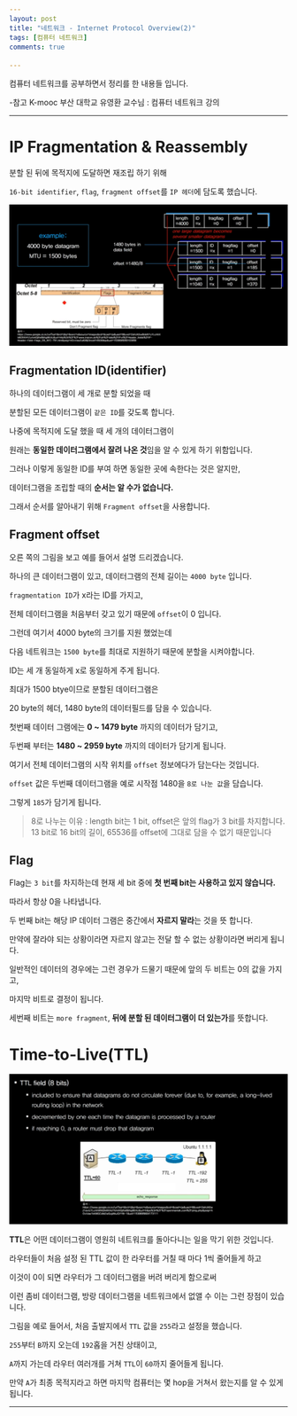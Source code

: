 ```yaml
---
layout: post
title: "네트워크 - Internet Protocol Overview(2)"
tags: [컴퓨터 네트워크]
comments: true

---
```


컴퓨터 네트워크를 공부하면서 정리를 한 내용들 입니다.

-참고 K-mooc 부산 대학교 유영환 교수님 : 컴퓨터 네트워크 강의

---

# IP Fragmentation & Reassembly

분할 된 뒤에 목적지에 도달하면 재조립 하기 위해

`16-bit identifier`, `flag`, `fragment offset`를 `IP 헤더`에 담도록 했습니다.

<img src="https://raw.githubusercontent.com/junghyun100/junghyun100.github.io/master/images/1213/IP%20fragmentation%20%26%20reassembly(2).PNG">

## Fragmentation ID(identifier)

하나의 데이터그램이 세 개로 분할 되었을 때 

분할된 모든 데이터그램이 `같은 ID`를 갖도록 합니다.

나중에 목적지에 도달 했을 때 세 개의 데이터그램이 

원래는 <strong>동일한 데이터그램에서 잘려 나온 것</strong>임을 알 수 있게 하기 위함입니다.

그러나 이렇게 동일한 ID를 부여 하면 동일한 곳에 속한다는 것은 알지만,

데이터그램을 조립할 때의 <strong>순서는 알 수가 없습니다.</strong>

그래서 순서를 알아내기 위해 `Fragment offset`을 사용합니다.

## Fragment offset

오른 쪽의 그림을 보고 예를 들어서 설명 드리겠습니다. 

하나의 큰 데이터그램이 있고, 데이터그램의 전체 길이는 `4000 byte` 입니다.

`fragmentation ID`가 x라는 ID를 가지고, 

전체 데이터그램을 처음부터 갖고 있기 때문에 `offset`이 0 입니다.

그런데 여기서 4000 byte의 크기를 지원 했었는데 

다음 네트워크는 `1500 byte`를 최대로 지원하기 때문에 분할을 시켜야합니다.

ID는 세 개 동일하게 x로 동일하게 주게 됩니다.

최대가 1500 btye이므로 분할된 데이터그램은 

20 byte의 헤더, 1480 byte의 데이터필드를 담을 수 있습니다.

첫번째 데이터 그램에는 <strong>0 ~ 1479 byte</strong> 까지의 데이터가 담기고,

두번째 부터는 <strong>1480 ~ 2959 byte</strong> 까지의 데이터가 담기게 됩니다.

여기서 전체 데이터그램의 시작 위치를 `offset` 정보에다가 담는다는 것입니다.

`offset` 값은 두번째 데이터그램을 예로 시작점 1480을 `8로 나눈 값`을 담습니다. 

그렇게 `185`가 담기게 됩니다.

> 8로 나누는 이유 :  length bit는 1 bit, offset은 앞의 flag가 3 bit를 차지합니다.
> 13 bit로 16 bit의 길이, 65536를 offset에 그대로 담을 수 없기 때문입니다

## Flag

Flag는 `3 bit`를 차지하는데 현재 세 bit 중에 <strong>첫 번째 bit는 사용하고 있지 않습니다.</strong>

따라서 항상 0을 나타냅니다.

두 번째 bit는 해당 IP 데이터 그램은 중간에서 <strong>자르지 말라</strong>는 것을 뜻 합니다.

만약에 잘라야 되는 상황이라면 자르지 않고는 전달 할 수 없는 상황이라면 버리게 됩니다.

일반적인 데이터의 경우에는 그런 경우가 드물기 때문에 앞의 두 비트는 0의 값을 가지고,

마지막 비트로 결정이 됩니다.

세번째 비트는 `more fragment`, <strong>뒤에 분할 된 데이터그램이 더 있는가</strong>를 뜻합니다.

# Time-to-Live(TTL)

<img src="https://raw.githubusercontent.com/junghyun100/junghyun100.github.io/master/images/1213/TTL.PNG">

<strong>TTL</strong>은 어떤 데이터그램이 영원히 네트워크를 돌아다니는 일을 막기 위한 것입니다. 

라우터들이 처음 설정 된 TTL 값이 한 라우터를 거칠 때 마다 1씩 줄어들게 하고 

이것이 0이 되면 라우터가 그 데이터그램을 버려 버리게 함으로써

이런 좀비 데이터그램, 방랑 데이터그램을 네트워크에서 없앨 수 이는 그런 장점이 있습니다. 

그림을 예로 들어서, 처음 출발지에서 `TTL` 값을 `255`라고 설정을 했습니다.

`255`부터 `B`까지 오는데 `192`홉을 거친 상태이고, 

`A`까지 가는데 라우터 여러개를 거쳐 `TTL`이 `60`까지 줄어들게 됩니다.

만약 `A`가 최종 목적지라고 하면 마지막 컴퓨터는 몇 hop을 거쳐서 왔는지를 알 수 있게 됩니다. 

---
